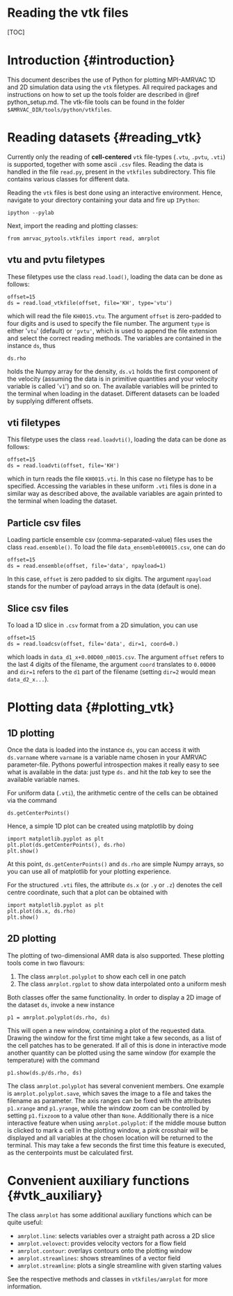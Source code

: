 # Reading the vtk files

[TOC]

# Introduction {#introduction}

This document describes the use of Python for plotting MPI-AMRVAC 1D and 2D simulation data using the `vtk` filetypes.
All required packages and instructions on how to set up the tools folder are described in @ref python_setup.md.
The vtk-file tools can be found in the folder `$AMRVAC_DIR/tools/python/vtkfiles`.

# Reading datasets {#reading_vtk}
Currently only the reading of **cell-centered** `vtk` file-types (`.vtu`, `.pvtu`, `.vti`) is supported,
together with some ascii `.csv` files. Reading the data is handled in the file `read.py`, present in the `vtkfiles` subdirectory.
This file contains various classes for different data.

Reading the `vtk` files is best done using an interactive environment. Hence, navigate to your directory containing your data and
fire up `IPython`:

    ipython --pylab

Next, import the reading and plotting classes:

    from amrvac_pytools.vtkfiles import read, amrplot

## vtu and pvtu filetypes
These filetypes use the class `read.load()`, loading the data can be done as follows:

    offset=15
    ds = read.load_vtkfile(offset, file='KH', type='vtu')

which will read the file `KH0015.vtu`. The argument `offset` is zero-padded to four digits
and is used to specify the file number. The argument `type` is either '`vtu`' (default) or `'pvtu'`,
which is used to append the file extension and select the correct reading methods.
The variables are contained in the instance `ds`, thus

    ds.rho

holds the Numpy array for the density, `ds.v1` holds the first component of the velocity
(assuming the data is in primitive quantities and your velocity variable is called '`v1`') and so on.
The available variables will be printed to the terminal when loading in the dataset.
Different datasets can be loaded by supplying different offsets.

## vti filetypes
This filetype uses the class `read.loadvti()`, loading the data can be done as follows:

    offset=15
    ds = read.loadvti(offset, file='KH')

which in turn reads the file `KH0015.vti`. In this case no filetype has to be specified.
Accessing the variables in these uniform `.vti` files is done in a similar way as described above,
the available variables are again printed to the terminal when loading the dataset.

## Particle csv files
Loading particle ensemble csv (comma-separated-value) files uses the class `read.ensemble()`.
To load the file `data_ensemble000015.csv`, one can do

    offset=15
    ds = read.ensemble(offset, file='data', npayload=1)

In this case, `offset` is zero padded to six digits. The argument `npayload` stands for the
number of payload arrays in the data (default is one).

## Slice csv files
To load a 1D slice in `.csv` format from a 2D simulation, you can use

    offset=15
    ds = read.loadcsv(offset, file='data', dir=1, coord=0.)

which loads in `data_d1_x+0.00D00_n0015.csv`. The argument `offset` refers to
the last 4 digits of the filename, the argument `coord` translates to `0.00D00` and
`dir=1` refers to the `d1` part of the filename (setting `dir=2` would mean `data_d2_x...`).

# Plotting data {#plotting_vtk}
## 1D plotting

Once the data is loaded into the instance `ds`, you can access it with
`ds.varname` where `varname` is a variable name chosen in your
AMRVAC parameter-file.  Pythons powerful introspection makes it really
easy to see what is available in the data: just type `ds.` and hit the *tab* key to see the
available variable names.

For uniform data (`.vti`), the arithmetic centre of the cells can be obtained via the command

    ds.getCenterPoints()

Hence, a simple 1D plot can be created using matplotlib by doing

    import matplotlib.pyplot as plt
    plt.plot(ds.getCenterPoints(), ds.rho)
    plt.show()

At this point, `ds.getCenterPoints()` and `ds.rho` are simple Numpy arrays, so you can use all of matplotlib for
your plotting experience.

For the structured `.vti` files, the attribute `ds.x` (or `.y` or `.z`) denotes the cell centre coordinate, such
that a plot can be obtained with

    import matplotlib.pyplot as plt
    plt.plot(ds.x, ds.rho)
    plt.show()

## 2D plotting
The plotting of two-dimensional AMR data is also supported. These plotting tools come in two
flavours:
1. The class `amrplot.polyplot` to show each cell in one patch
2. The class `amrplot.rgplot` to show data interpolated onto a uniform mesh

Both classes offer the same functionality. In order to display a 2D image of the dataset `ds`, invoke a new instance

    p1 = amrplot.polyplot(ds.rho, ds)

This will open a new window, containing a plot of the requested data. Drawing the window for the first time might take a few seconds,
as a list of the cell patches has to be generated. If all of this is done in interactive mode another quantity can be
plotted using the same window (for example the temperature) with the command

    p1.show(ds.p/ds.rho, ds)

The class `amrplot.polyplot` has several convenient members. One example is `amrplot.polyplot.save`, which saves the image to a file and takes the filename as parameter.
The axis ranges can be fixed with the attributes `p1.xrange` and `p1.yrange`, while the window zoom can be controlled by setting `p1.fixzoom` to a value other than `None`.
Additionally there is a nice interactive feature when using `amrplot.polyplot`: if the middle mouse button is clicked to mark a cell in the plotting window, a pink crosshair
will be displayed and all variables at the chosen location will be returned to the terminal. This may take a few seconds the first time this feature is executed,
as the centerpoints must be calculated first.

# Convenient auxiliary functions {#vtk_auxiliary}
The class `amrplot` has some additional auxiliary functions which can be quite useful:
* `amrplot.line`: selects variables over a straight path across a 2D slice
* `amrplot.velovect`: provides velocity vectors for a flow field
* `amrplot.contour`: overlays contours onto the plotting window
* `amrplot.streamlines`: shows streamlines of a vector field
* `amrplot.streamline`: plots a single streamline with given starting values

See the respective methods and classes in `vtkfiles/amrplot` for more information.
